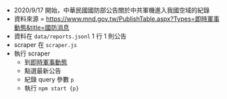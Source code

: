 - 2020/9/17 開始，中華民國國防部公告關於中共軍機進入我國空域的紀錄
- 資料來源 = https://www.mnd.gov.tw/PublishTable.aspx?Types=即時軍事動態&title=國防消息
- 資料在 `data/reports.jsonl` 1 行 1 則公告
- scraper 在 `scraper.js`
- 執行 scraper
  - 到[即時軍事動態](https://www.mnd.gov.tw/PublishTable.aspx?Types=即時軍事動態&title=國防消息)
  - 點選最新公告
  - 紀錄 query 參數 `p`
  - 執行 `npm start {p}`
